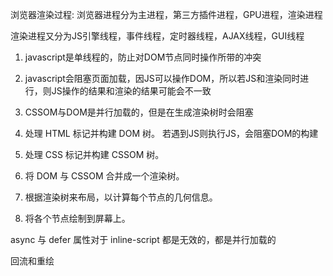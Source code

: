 浏览器渲染过程:
浏览器进程分为主进程，第三方插件进程，GPU进程，渲染进程

渲染进程又分为JS引擎线程，事件线程，定时器线程，AJAX线程，GUI线程

1. javascript是单线程的，防止对DOM节点同时操作所带的冲突
2. javascript会阻塞页面加载，因JS可以操作DOM，所以若JS和渲染同时进行，则JS操作的结果和渲染的结果可能会不一致
3. CSSOM与DOM是并行加载的，但是在生成渲染树时会阻塞



1. 处理 HTML 标记并构建 DOM 树。
    若遇到JS则执行JS，会阻塞DOM的构建
2. 处理 CSS 标记并构建 CSSOM 树。
3. 将 DOM 与 CSSOM 合并成一个渲染树。
4. 根据渲染树来布局，以计算每个节点的几何信息。
5. 将各个节点绘制到屏幕上。

async 与 defer 属性对于 inline-script 都是无效的，都是并行加载的

<script async="async" >加载完JS就执行</script>

<script defer="defer" >DOM解析完成后且JS加载完后才执行</script>

回流和重绘
